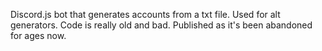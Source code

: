 Discord.js bot that generates accounts from a txt file.
Used for alt generators. Code is really old and bad. 
Published as it's been abandoned for ages now.
